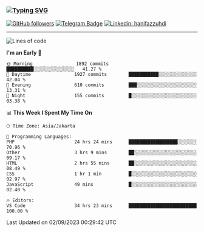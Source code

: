 ### [![Typing SVG](https://readme-typing-svg.herokuapp.com?font=lato&size=22&lines=Hi+There+👋)](https://git.io/typing-svg) 

[![GitHub followers](https://img.shields.io/github/followers/hanifazzuhdi?label=Follow&style=social)](https://github.com/hanifazzuhdi/?tab=follow) 
[![Telegram Badge](https://img.shields.io/badge/-hanif0198-blue?style=social&logo=telegram&link=https://www.t.me/hanif0198/)](https://www.t.me/hanif0198/) 
[![Linkedin: hanifazzuhdi](https://img.shields.io/badge/-hanifazzuhdi-blue?style=flat-square&logo=Linkedin&logoColor=white&link=https://www.linkedin.com/in/hanif-az-zuhdi-69688019b/)](https://www.linkedin.com/in/hanif-az-zuhdi-69688019b/) 

<hr/>

<!--START_SECTION:waka-->
![Lines of code](https://img.shields.io/badge/From%20Hello%20World%20I%27ve%20Written-30.3%20million%20lines%20of%20code-blue)

**I'm an Early 🐤** 

```text
🌞 Morning                1892 commits        ██████████░░░░░░░░░░░░░░░   41.27 % 
🌆 Daytime                1927 commits        ███████████░░░░░░░░░░░░░░   42.04 % 
🌃 Evening                610 commits         ███░░░░░░░░░░░░░░░░░░░░░░   13.31 % 
🌙 Night                  155 commits         █░░░░░░░░░░░░░░░░░░░░░░░░   03.38 % 
```


📊 **This Week I Spent My Time On** 

```text
🕑︎ Time Zone: Asia/Jakarta

💬 Programming Languages: 
PHP                      24 hrs 24 mins      ██████████████████░░░░░░░   70.96 % 
Other                    3 hrs 9 mins        ██░░░░░░░░░░░░░░░░░░░░░░░   09.17 % 
HTML                     2 hrs 55 mins       ██░░░░░░░░░░░░░░░░░░░░░░░   08.49 % 
CSS                      1 hr 1 min          █░░░░░░░░░░░░░░░░░░░░░░░░   02.97 % 
JavaScript               49 mins             █░░░░░░░░░░░░░░░░░░░░░░░░   02.40 % 

🔥 Editors: 
VS Code                  34 hrs 23 mins      █████████████████████████   100.00 % 
```


 Last Updated on 02/09/2023 00:29:42 UTC
<!--END_SECTION:waka-->
